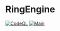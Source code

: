 # RingEngine

[![CodeQL](https://github.com/SUU-Lab/RingEngine/actions/workflows/codeql-analysis.yml/badge.svg)](https://github.com/SUU-Lab/RingEngine/actions/workflows/codeql-analysis.yml)
[![Main](https://github.com/SUU-Lab/RingEngine/actions/workflows/main.yml/badge.svg)](https://github.com/SUU-Lab/RingEngine/actions/workflows/main.yml)



